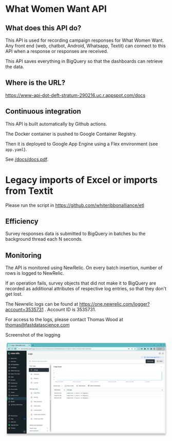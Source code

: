 # What Women Want API

## What does this API do?

This API is used for recording campaign responses for What Women Want. Any front end (web, chatbot, Android, Whatsapp, Textit) can connect to this API when a response or responses are received.

This API saves everything in BigQuery so that the dashboards can retrieve the data.

## Where is the URL?

https://www-api-dot-deft-stratum-290216.uc.r.appspot.com/docs

## Continuous integration

This API is built automatically by Github actions.

The Docker container is pushed to Google Container Registry.

Then it is deployed to Google App Engine using a Flex environment (see `app.yaml`).

See [/docs/docs.pdf](/docs/docs.pdf).

# Legacy imports of Excel or imports from Textit

Please run the script in https://github.com/whiteribbonalliance/etl

## Efficiency

Survey responses data is submitted to BigQuery in batches bu the background thread each N seconds.

## Monitoring

The API is monitored using NewRelic. On every batch insertion, number of rows is logged to NewRelic. 

If an operation fails, survey objects that did not make it to BigQuery are recorded as additional attributes of respective log entries, so that they don't get lost.

The Newrelic logs can be found at https://one.newrelic.com/logger?account=3535731 . Account ID is 3535731.

For access to the logs, please contact Thomas Wood at thomas@fastdatascience.com

Screenshot of the logging

![Newrelic](newrelic.png)
